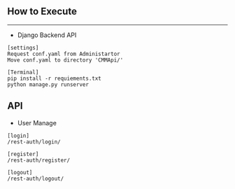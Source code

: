 ## How to Execute
---
- Django Backend API
```
[settings]
Request conf.yaml from Administartor
Move conf.yaml to directory 'CMMApi/'

[Terminal]
pip install -r requiements.txt
python manage.py runserver
```

## API
- User Manage
```
[login]
/rest-auth/login/

[register]
/rest-auth/register/

[logout]
/rest-auth/logout/
```
